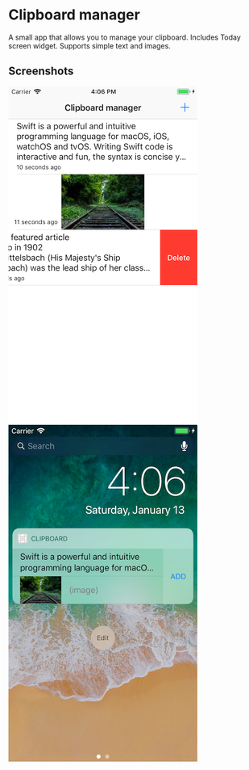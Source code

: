 # Clipboard manager
A small app that allows you to manage your clipboard. Includes Today screen widget. Supports simple text and images.

## Screenshots
![alt text](Screenshots/app.png)
![alt text](Screenshots/widget.png)

